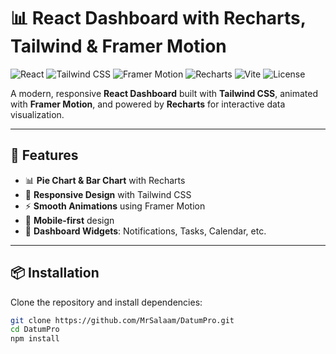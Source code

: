 # 📊 React Dashboard with Recharts, Tailwind & Framer Motion

![React](https://img.shields.io/badge/React-18-blue?logo=react)
![Tailwind CSS](https://img.shields.io/badge/TailwindCSS-3.0-38B2AC?logo=tailwind-css&logoColor=white)
![Framer Motion](https://img.shields.io/badge/FramerMotion-5-ff69b4?logo=framer)
![Recharts](https://img.shields.io/badge/Recharts-2.9-orange?logo=recharts)
![Vite](https://img.shields.io/badge/Vite-4-646CFF?logo=vite&logoColor=yellow)
![License](https://img.shields.io/badge/License-MIT-green)

A modern, responsive **React Dashboard** built with **Tailwind CSS**, animated with **Framer Motion**, and powered by **Recharts** for interactive data visualization.

---

## 🚀 Features
- 📊 **Pie Chart & Bar Chart** with Recharts  
- 🎨 **Responsive Design** with Tailwind CSS  
- ⚡ **Smooth Animations** using Framer Motion  
- 📱 **Mobile-first** design  
- 🔔 **Dashboard Widgets**: Notifications, Tasks, Calendar, etc.  

---




## 📦 Installation

Clone the repository and install dependencies:

```bash
git clone https://github.com/MrSalaam/DatumPro.git
cd DatumPro
npm install


